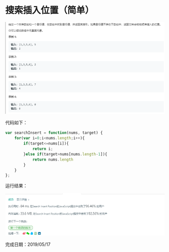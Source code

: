 # 搜索插入位置（简单）

![搜索插入位置题目](./pic/搜索插入位置题目.png)

代码如下：

``` javascript
var searchInsert = function(nums, target) {
    for(var i=0;i<nums.length;i++){
        if(target<=nums[i]){
            return i;
        }else if(target>nums[nums.length-1]){
            return nums.length
        }
    }
};
```

运行结果：

![搜索插入位置结果](./pic/搜索插入位置结果.png)

完成日期：2019/05/17

